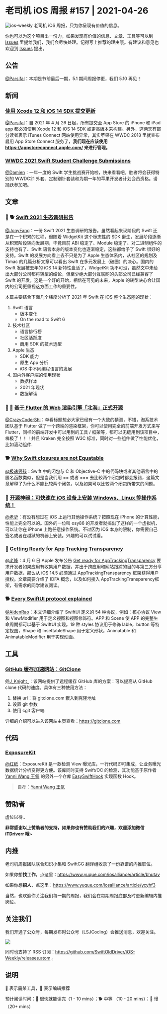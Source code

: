 # 老司机 iOS 周报 #157 | 2021-04-26

![ios-weekly](https://github.com/SwiftOldDriver/iOS-Weekly/blob/master/assets/ios-weekly.png?raw=true)
老司机 iOS 周报，只为你呈现有价值的信息。

你也可以为这个项目出一份力，如果发现有价值的信息、文章、工具等可以到 [Issues](https://github.com/SwiftOldDriver/iOS-Weekly/issues) 里提给我们，我们会尽快处理。记得写上推荐的理由哦。有建议和意见也欢迎到 [Issues](https://github.com/SwiftOldDriver/iOS-Weekly/issues) 提出。

## 公告

[@Parsifal](https://github.com/ParsifalC)：本期是节前最后一期，5.1 期间周报停更，我们 5.10 再见！

## 新闻

### [使用 Xcode 12 和 iOS 14 SDK 提交更新](https://developer.apple.com/cn/news/?id=ib31uj1j)

[@Parsifal](https://github.com/ParsifalC)：自 2021 年 4 月 26 日起，所有提交至 App Store 的 iPhone 和 iPad app 都必须使用 Xcode 12 和 iOS 14 SDK 或更高版本来构建。另外，这两天有部分读者表示 iTunes Connect 网站使用异常，其实苹果在 WWDC 2018 里就宣布启用 App Store Connect 服务了，**我们现在应该使用 https://appstoreconnect.apple.com/ 来进行管理。**

### [WWDC 2021 Swift Student Challenge Submissions](https://wwdc.github.io/2021/)

[@Damien](https://github.com/ZengyiMa)：一年一度的 Swift 学生挑战赛开始啦，快来看看吧。胜者将会获得特别的 WWDC21 外套、定制别针套装和为期一年的苹果开发者计划会员资格。请踊跃参加吧。

## 文章

### 🌟 🐕 [Swift 2021 生态调研报告](https://mp.weixin.qq.com/s/5SXAozM2c6Ivyzl7B9IfQQ)

[@JonyFang](https://github.com/JonyFang)：一份 Swift 2021 生态调研的报告。虽然看起来现阶段的 Swift 还是在一个积累的过程，但随着 WidgetKit 这个标志性的 SDK 诞生，发展阶段逐渐从积累阶段转向发展期，毕竟目前 ABI 稳定了、Module 稳定了、对二进制组件的支持也有了、Swift 语言本身的版本变化也逐渐稳定，这些都给予了 Swift 很好的支持。Swift 的发展方向看上去不只是为了 Apple 生态体系内，从社区的规划及 Timac 的几篇分析文章可以看出 Swift 在多元发展上（破圈）的决心。国内的 Swift 发展被去年的 iOS 14 新特性盘活了，WidgetKit 功不可没，虽然文中未给出大部分公司都将转型的结论，但至少绝大部分互联网的头部公司已经兼容了 Swift 的开发，这是一个好的开始，相信在可见的未来，Apple 的转型决心会让国内的公司更重视这方面工作的重要性。

本篇主要结合下面几个纬度分析了 2021 年 Swift 在 iOS 整个生态圈的现状：

1. Swift 语言
	- 版本变化
	- On the road to Swift 6
2. 技术社区
	- 语言排行榜
	- 社区活跃度
	- 商用 SDK 的技术选型
3. Apple 生态
	- SDK 能力
	- 原生 App 分析
	- iOS 中不同编程语言的发展
4. 国内外客户端的使用现状
	- 数据样本
	- 2021 年现状
	- 数据解读
    
### 🌟 🐢 [基于 Flutter 的 Web 渲染引擎「北海」正式开源](https://mp.weixin.qq.com/s/tnHbceedNsoKgMrgoTyyuA)

[@CrazyCoderShi](https://github.com/CrazyCoderShi)：单看标题想必大家已经有一个大致的猜测，不错，淘系技术团队基于 Flutter 做了一个跨端的渲染框架，你可以使用完全的前端开发方式来写 Flutter，同样的前端开发中可以用到的工具 / 框架等，都可以无缝用到该项目中，棒极了！！！并且 Kraken 完全按照 W3C 标准，同时对一些组件做了性能优化，比如滚动组件.

### 🐕 [Why Swift closures are not Equatable](https://www.jessesquires.com/blog/2021/04/05/why-swift-closures-are-not-equatable/)

[@极速男孩](https://github.com/ztlyyznf001)：Swift 中的闭包与 C 和 Objective-C 中的代码块或者其他语言中的匿名函数类似，但是当我们用 == 或者 === 去比较两个闭包时都会报错，这篇文章解释了为什么不能比较两个闭包，以及如果可以比较两个闭包所带来的问题。

### 🐎 [开源神器：可快速在 iOS 设备上安装 Windows、Linux 等操作系统！](https://mp.weixin.qq.com/s/Q8CvdNBnpoLow98MM1MZ1g)

[@老驴](https://www.weibo.com/6090610445)：有没有想过在 iOS 上运行其他操作系统？按照现在 iPhone 的计算性能，性能上完全可以的。国外的一位叫 osy86 的开发者就搞出了这样的一个虚拟机，可以让你在 iPhone 上跑任意操作系统。不过因为 iOS 本身的限制，你需要自己签名或者在越狱的机器上安装。兴趣的可以试试看。

### 🐎 [Getting Ready for App Tracking Transparency](https://swiftsenpai.com/development/get-ready-apptrackingtransparency/)

[@老峰](https://swiftsenpai.com/development/get-ready-apptrackingtransparency/)：4 月 6 日 Apple 发布公告 [Get ready for AppTrackingTransparency](https://developer.apple.com/news/?id=8h0btjq7) 要求开发者如果应用有收集用户数据，并出于跨应用和网站跟踪的目的与第三方分享用户数据，那么从 iOS 14.5 必须通过 AppTrackingTransparency 框架获得用户授权。文章简要介绍了 IDFA 概念，以及如何接入 AppTrackingTransparency框架，有需求的同学建议阅读。

### 🐕 [Every SwiftUI protocol explained](https://www.fivestars.blog/articles/swiftui-protocols/)

[@AidenRao](https://weibo.com/AidenRao)：本文详细介绍了 SwiftUI 定义的 54 种协议，例如：核心协议 View 和 ViewModifier 用于定义视图和视图修饰符。APP 和 Scene 使 APP 的完整生命周期都可以基于 SwiftUI 实现。19 种 styles 协议用于修饰 lable，button 等特定视图，Shape 和 InsettableShape 用于定义形状，Animatable 和 AnimatableModifier 用于实现动画。

## 工具

### [GitHub 缓存加速网站：GitClone](https://gitclone.com/)

[@J_Knight_](https://github.com/knightsj)：该网站提供了远程缓存 GitHub 库的方案：可以提高从 GitHub clone 代码的速度。具体有三种使用方法：
1. 替换 url：将 gitclone.com 嵌入到克隆地址
2. 设置 git 参数
3. 使用 cgit 客户端

详细的介绍可以进入该网站主页查看：https://gitclone.com

## 代码

### [ExposureKit](https://github.com/623637646/ExposureKit)

[@红纸](https://github.com/nianran)：ExposureKit 是一款检测 View 曝光库，一行代码即可集成，让业务曝光数据统计分析变得更方便。该库同时支持 Swift/OC 的检测，其功能基于原作者 [Yanni Wang 王氩](https://github.com/623637646) 的另外一个仓库 [EasySwiftHook](https://github.com/623637646/SwiftHook/blob/master/Documents/README.zh-Hans.md) 实现函数 Hook。

> 自荐：[Yanni Wang 王氩](https://github.com/623637646)

## 赞助者

虚位以待..

**非常感谢以上赞助者的支持，如果你也有赞助我们的兴趣，欢迎添加微信 iTDriverr 哦~**

## 内推

老司机周报团队联合知识小集和 SwiftGG 翻译组收录了一份靠谱的内推职位。

如果你想**找工作**，点这里：https://www.yuque.com/iosalliance/article/bhutav

如果你想**招人**，点这里：https://www.yuque.com/iosalliance/article/ycyhf3

当然，也欢迎你关注我们每一期的周报，我们会在每期周报底部及时更新编辑内推岗位。

## 关注我们

我们开通了公众号，每期发布时公众号（LSJCoding）会推送消息，欢迎关注。

![](https://github.com/SwiftOldDriver/iOS-Weekly/blob/master/assets/qrcode_for_wechat.jpg?raw=true)

同时也支持了 RSS 订阅：https://github.com/SwiftOldDriver/iOS-Weekly/releases.atom 。

## 说明

🚧 表示需某工具，🌟 表示编辑推荐

预计阅读时间：🐎 很快就能读完（1 - 10 mins）；🐕 中等 （10 - 20 mins）；🐢 慢（20+ mins）

